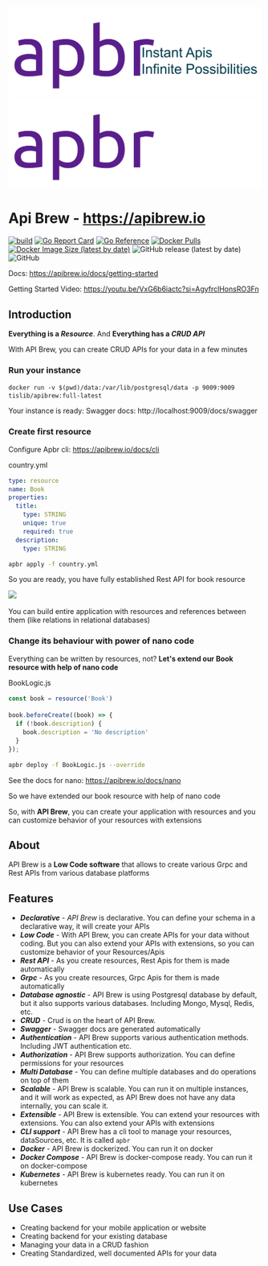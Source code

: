 <p align="center">
<img src="https://raw.githubusercontent.com/apibrew/apibrew/master/static/ApiBrew%20Logo.svg#gh-light-mode-only">
<img src="https://raw.githubusercontent.com/apibrew/apibrew/master/static/ApiBrew%20Logo-dark.svg#gh-dark-mode-only">
</p>


# Api Brew    -    https://apibrew.io
[![build](https://github.com/apibrew/apibrew/actions/workflows/build.yml/badge.svg?branch=master)](https://github.com/apibrew/apibrew/actions/workflows/build.yml)
[![Go Report Card](https://goreportcard.com/badge/github.com/apibrew/apibrew)](https://goreportcard.com/report/github.com/apibrew/apibrew)
[![Go Reference](https://pkg.go.dev/badge/github.com/apibrew/apibrew.svg)](https://pkg.go.dev/github.com/apibrew/apibrew)
[![Docker Pulls](https://img.shields.io/docker/pulls/tislib/apibrew)](https://hub.docker.com/r/tislib/apibrew)
[![Docker Image Size (latest by date)](https://img.shields.io/docker/image-size/tislib/apibrew)](https://hub.docker.com/r/tislib/apibrew)
![GitHub release (latest by date)](https://img.shields.io/github/v/release/apibrew/apibrew)
![GitHub](https://img.shields.io/github/license/apibrew/apibrew)

Docs: https://apibrew.io/docs/getting-started

Getting Started Video: https://youtu.be/VxG6b6iactc?si=AgyfrclHonsRO3Fn


## Introduction

**Everything is a *Resource***. And **Everything has a *CRUD API***

With API Brew, you can create CRUD APIs for your data in a few minutes

### Run your instance

```shell
docker run -v $(pwd)/data:/var/lib/postgresql/data -p 9009:9009 tislib/apibrew:full-latest
```

Your instance is ready: Swagger docs: http://localhost:9009/docs/swagger

### Create first resource

Configure Apbr cli: https://apibrew.io/docs/cli

country.yml
```yaml
type: resource
name: Book
properties:
  title:
    type: STRING
    unique: true
    required: true
  description:
    type: STRING
```

```bash
apbr apply -f country.yml
```
So you are ready, you have fully established Rest API for book resource

<img src="https://apibrew.io/files/book-swagger.png" width="300"/>

You can build entire application with resources and references between them (like relations in relational databases)

### Change its behaviour with power of nano code

Everything can be written by resources, not?
**Let's extend our Book resource with help of nano code**

BookLogic.js
```javascript
const book = resource('Book')

book.beforeCreate((book) => {
  if (!book.description) {
    book.description = 'No description'
  }
});
```
```bash
apbr deploy -f BookLogic.js --override
```

See the docs for nano: https://apibrew.io/docs/nano

So we have extended our book resource with help of nano code

So, with **API Brew**, you can create your application with resources and you can customize behavior of your resources with extensions

## About
API Brew is a **Low Code software** that allows to create various Grpc and Rest APIs from various database platforms

## Features

* ***Declarative*** - *API Brew* is declarative. You can define your schema in a declarative way, it will create your APIs
* ***Low Code*** - With API Brew, you can create APIs for your data without coding. But you can also extend your APIs with
  extensions, so you can customize behavior of your Resources/Apis
* ***Rest API*** - As you create resources, Rest Apis for them is made automatically
* ***Grpc*** - As you create resources, Grpc Apis for them is made automatically
* ***Database agnostic*** - API Brew is using Postgresql database by default, but it also supports various databases. Including Mongo, Mysql, Redis, etc.
* ***CRUD*** - Crud is on the heart of API Brew.
* ***Swagger*** - Swagger docs are generated automatically
* ***Authentication*** - API Brew supports various authentication methods. Including JWT authentication etc.
* ***Authorization*** - API Brew supports authorization. You can define permissions for your resources
* ***Multi Database*** - You can define multiple databases and do operations on top of them
* ***Scalable*** - API Brew is scalable. You can run it on multiple instances, and it will work as expected, as API Brew does not have any data internally, you can scale it.
* ***Extensible*** - API Brew is extensible. You can extend your resources with extensions. You can also extend your APIs with extensions
* ***CLI support*** - API Brew has a cli tool to manage your resources, dataSources, etc. It is called `apbr`
* ***Docker*** - API Brew is dockerized. You can run it on docker
* ***Docker Compose*** - API Brew is docker-compose ready. You can run it on docker-compose
* ***Kubernetes*** - API Brew is kubernetes ready. You can run it on kubernetes

## Use Cases

* Creating backend for your mobile application or website
* Creating backend for your existing database
* Managing your data in a CRUD fashion
* Creating Standardized, well documented APIs for your data
